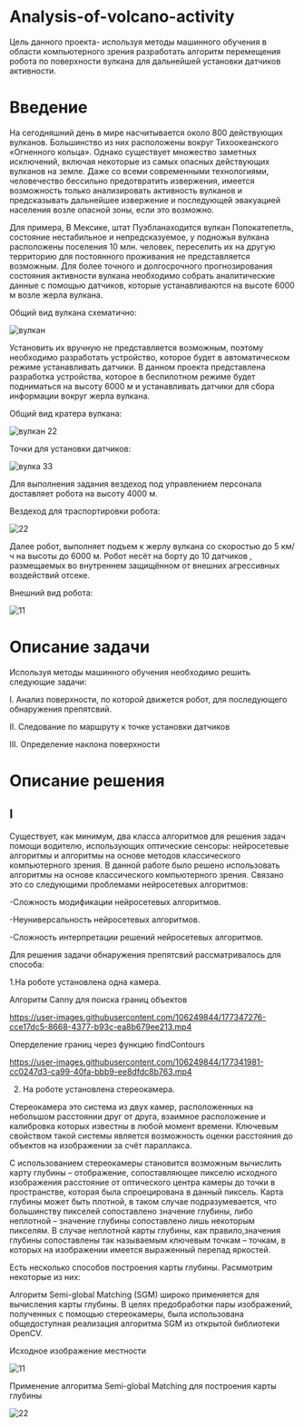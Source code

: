 # Analysis-of-volcano-activity
Цель данного проекта- используя методы машинного обучения в области компьютерного зрения разработать алгоритм перемещения робота по поверхности вулкана для дальнейшей установки датчиков активности.

# Введение

На сегодняшний день в мире насчитывается около 800 действующих вулканов. Большинство из них расположены вокруг Тихоокеанского «Огненного кольца». Однако существует множество заметных исключений, включая некоторые из самых опасных действующих вулканов на земле. Даже со всеми современными технологиями, человечество бессильно предотвратить извержения, имеется возможность только анализировать активность вулканов и предсказывать дальнейшее извержение и последующей эвакуацией населения возле опасной зоны, если это возможно.

Для примера, В Мексике, штат Пуэбланаходится вулкан Попокатепетль, состояние нестабильное и непредсказуемое, у подножья вулкана расположены поселения 10 млн. человек, переселить их на другую территорию для постоянного проживания не представляется возможным. Для более точного и долгосрочного прогнозирования состояния активности вулкана необходимо собрать аналитические данные с помощью датчиков, которые устанавливаются на высоте 6000 м возле жерла вулкана.

Общий вид вулкана схематично:

![вулкан](https://user-images.githubusercontent.com/106249844/176167437-1539c047-5f57-4642-ba29-e3c40ef2596f.JPG)

Установить их вручную не представляется возможным, поэтому необходимо разработать устройство, которое будет в автоматическом режиме устанавливать датчики.
В данном проекта представлена разработка устройства, которое в беспилотном режиме будет подниматься на высоту 6000 м и устанавливать датчики для сбора информации вокруг жерла вулкана.

Общий вид кратера вулкана:

![вулкан 22](https://user-images.githubusercontent.com/106249844/176174742-0c03419a-4b04-497c-ade8-f3a2cc930a45.JPG)

Точки для установки датчиков:

![вулка 33](https://user-images.githubusercontent.com/106249844/176174523-e725106d-f8e9-415d-9192-9b8ebfe6b7b4.JPG)

Для выполнения задания вездеход под управлением персонала доставляет робота на высоту 4000 м. 

Вездеход для траспортировки робота:

![22](https://user-images.githubusercontent.com/106249844/176174824-6cfd1dd6-a3e3-47bb-a9d9-fba2c292fea8.JPG)

Далее робот, выполняет подъем к жерлу вулкана со скоростью до 5 км/ч на высоты до 6000 м.
Робот несёт на борту до 10 датчиков , размещаемых во внутреннем  защищённом от внешних агрессивных воздействий отсеке.

Внешний вид робота:

![11](https://user-images.githubusercontent.com/106249844/176174777-ce95cc12-0cb4-4413-a4a6-e448e7900497.JPG)

# Описание задачи

Используя методы машинного обучения необходимо решить следующие задачи:

I. Анализ поверхности, по которой движется робот, для последующего обнаружения препятсвий.

II. Следование по маршруту к точке установки датчиков

III. Определение наклона поверхности

# Описание решения

## I
Существует, как минимум, два класса алгоритмов для решения задач помощи водителю, использующих оптические сенсоры: нейросетевые алгоритмы
и алгоритмы на основе методов классического компьютерного зрения. В данной работе было решено использовать алгоритмы на основе классического
компьютерного зрения. Связано это со следующими проблемами нейросетевых алгоритмов:

-Сложность модификации нейросетевых алгоритмов.

-Неуниверсальность нейросетевых алгоритмов.

-Сложность интерпретации решений нейросетевых алгоритмов.

Для решения задачи обнаружения препятсвий рассматривалось для способа:

1.На роботе установлена одна камера.

Алгоритм Canny для поиска границ объектов

https://user-images.githubusercontent.com/106249844/177347276-cce17dc5-8668-4377-b93c-ea8b679ee213.mp4

Оперделение границ через функцию findContours

https://user-images.githubusercontent.com/106249844/177341981-cc0247d3-ca99-40fa-bbb9-ee8dfdc8b763.mp4

2. На роботе установлена стереокамера.

Стереокамера это система из двух камер, расположенных на небольшом расстоянии друг от друга, взаимное расположение и калибровка которых известны в любой момент времени. Ключевым свойством такой системы является возможность оценки расстояния до объектов на изображении за счёт параллакса.

С использованием стереокамеры становится возможным вычислить карту глубины – отображение, сопоставляющее пикселю исходного изображения расстояние от оптического центра камеры до точки в пространстве, которая была спроецирована в данный пиксель. Карта глубины может быть плотной, в таком случае подразумевается, что большинству пикселей сопоставлено значение глубины, либо неплотной – значение глубины сопоставлено лишь некоторым пикселям. В случае неплотной карты глубины, как правило,значения глубины сопоставлены так называемым ключевым точкам – точкам, в которых на изображении имеется выраженный перепад яркостей.

Есть несколько способов построения карты глубины. Расммотрим некоторые из них:

Алгоритм Semi-global Matching  (SGM) широко применяется для вычисления карты глубины.
В целях предобработки пары изображений, полученных с помощью стереокамеры, была использована общедоступная реализация алгоритма SGM
из открытой библиотеки OpenCV. 

Исходное изображение местности

![11](https://user-images.githubusercontent.com/106249844/178152063-7b3e0734-b556-4686-b3d2-d46d685e6171.PNG)


Применение алгоритма Semi-global Matching для построения карты глубины

![22](https://user-images.githubusercontent.com/106249844/178152092-ffd1cc60-62cd-4954-b09a-3311e20df614.PNG)




